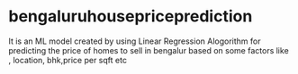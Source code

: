 # bengaluruhousepriceprediction
It is an ML model created by using Linear Regression Alogorithm for predicting the price of homes to sell in bengalur based on some factors like , location, bhk,price per sqft etc
